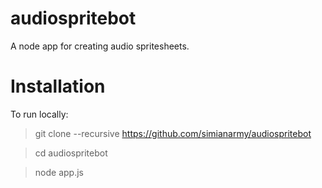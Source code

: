 audiospritebot
==============

A node app for creating audio spritesheets.

Installation
====
To run locally:

  > git clone --recursive https://github.com/simianarmy/audiospritebot
  
  > cd audiospritebot
  
  > node app.js


